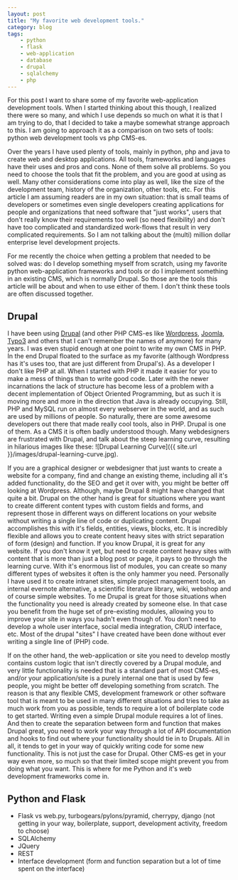 ```yaml
---
layout: post
title: "My favorite web development tools."
category: blog
tags: 
    - python
    - flask
    - web-application
    - database
    - drupal
    - sqlalchemy
    - php
---
```

For this post I want to share some of my favorite web-application development tools. When I started thinking about this though, I realized there were so many, and which I use depends so much on what it is that I am trying to do, that I decided to take a maybe somewhat strange approach to this. I am going to approach it as a comparison on two sets of tools: python web development tools vs php CMS-es.

Over the years I have used plenty of tools, mainly in python, php and java to create web and desktop applications. All tools, frameworks and languages have their uses and pros and cons. None of them solve all problems. So you need to choose the tools that fit the problem, and you are good at using as well. Many other considerations come into play as well, like the size of the development team, history of the organization, other tools, etc. For this article I am assuming readers are in my own situation: that is small teams of developers or sometimes even single developers creating applications for people and organizations that need software that "just works", users that don't really know their requirements too well (so need flexibility) and don't have too complicated and standardized work-flows that result in very complicated requirements. So I am not talking about the (multi) million dollar enterprise level development projects.

For me recently the choice when getting a problem that needed to be solved was: do I develop something myself from scratch, using my favorite python web-application frameworks and tools or do I implement something in an existing CMS, which is normally Drupal. So those are the tools this article will be about and when to use either of them. I don't think these tools are often discussed together.

## Drupal ##
I have been using [Drupal](http://www.drupal.org) (and other PHP CMS-es like [Wordpress](http://www.wordpress.com), [Joomla](http://www.joomla.org), [Typo3](http://www.typo3.org) and others that I can't remember the names of anymore) for many years. I was even stupid enough at one point to write my own CMS in PHP. In the end Drupal floated to the surface as my favorite (although Wordpress has it's uses too, that are just different from Drupal's). As a developer I don't like PHP at all. When I started with PHP it made it easier for you to make a mess of things than to write good code. Later with the newer incarnations the lack of structure has become less of a problem with a decent implementation of Object Oriented Programming, but as such it is moving more and more in the direction that Java is already occupying. Still, PHP and MySQL run on almost every webserver in the world, and as such are used by millions of people. So naturally, there are some awesome developers out there that made really cool tools, also in PHP. Drupal is one of them. 
As a CMS it is often badly understood though. Many webdesigners are frustrated with Drupal, and talk about the steep learning curve, resulting in hilarious images like these: ![Drupal Learning Curve]({{ site.url }}/images/drupal-learning-curve.jpg). 

If you are a graphical designer or webdesigner that just wants to create a website for a company, find and change an existing theme, including all it's added functionality, do the SEO and get it over with, you might be better off looking at Wordpress. Although, maybe Drupal 8 might have changed that quite a bit. Drupal on the other hand is great for situations where you want to create different content types with custom fields and forms, and represent those in different ways on different locations on your website without writing a single line of code or duplicating content. Drupal accomplishes this with it's fields, entities, views, blocks, etc. It is incredibly flexible and allows you to create content heavy sites with strict separation of form (design) and function. If you know Drupal, it is great for any website. If you don't know it yet, but need to create content heavy sites with content that is more than just a blog post or page, it pays to go through the learning curve. With it's enormous list of modules, you can create so many different types of websites it often is the only hammer you need. Personally I have used it to create intranet sites, simple project management tools, an internal evernote alternative, a scientific literature library, wiki, webshop and of course simple websites. To me Drupal is great for those situations when the functionality you need is already created by someone else. In that case you benefit from the huge set of pre-existing modules, allowing you to improve your site in ways you hadn't even though of. You don't need to develop a whole user interface, social media integration, CRUD interface, etc. Most of the drupal "sites" I have created have been done without ever writing a single line of (PHP) code. 

If on the other hand, the web-application or site you need to develop mostly contains custom logic that isn't directly covered by a Drupal module, and very little functionality is needed that is a standard part of most CMS-es, and/or your application/site is a purely internal one that is used by few people, you might be better off developing something from scratch. The reason is that any flexible CMS, development framework or other software tool that is meant to be used in many different situations and tries to take as much work from you as possible, tends to require a lot of boilerplate code to get started. Writing even a simple Drupal module requires a lot of lines. And then to create the separation between form and function that makes Drupal great, you need to work your way through a lot of API documentation and hooks to find out where your functionality should tie in to Drupals. All in all, it tends to get in your way of quickly writing code for some new functionality. This is not just the case for Drupal. Other CMS-es get in your way even more, so much so that their limited scope might prevent you from doing what you want. This is where for me Python and it's web development frameworks come in.

## Python and Flask ##
* Flask vs web.py, turbogears/pylons/pyramid, cherrypy, django (not getting in your way, boilerplate, support, development activity, freedom to choose)
* SQLAlchemy
* JQuery
* REST
* Interface development (form and function separation but a lot of time spent on the interface)